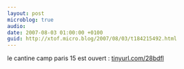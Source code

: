 ```yaml
---
layout: post
microblog: true
audio: 
date: 2007-08-03 01:00:00 +0100
guid: http://xtof.micro.blog/2007/08/03/t184215492.html
---
```

le cantine camp paris 15 est ouvert : [tinyurl.com/28bdfl](http://tinyurl.com/28bdfl)

